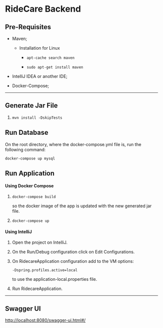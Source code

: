 # RideCare Backend

## Pre-Requisites

- Maven;

    - Installation for Linux

        - ```apt-cache search maven```
    
        - ```sudo apt-get install maven```
    
- IntelliJ IDEA or another IDE;
- Docker-Compose;

---
## Generate Jar File

1. ```mvn install -DskipTests```

## Run Database
    
 On the root directory, where the docker-compose.yml file is, run the following command:

 ```docker-compose up mysql```

## Run Application

#### Using Docker Compose

1. ```docker-compose build```

    so the docker image of the app is updated with the new generated jar file.
    
2. ```docker-compose up```


#### Using IntelliJ

1. Open the project on IntelliJ.
2. On the Run/Debug configuration click on Edit Configurations.
3. On RidecareApplication configuration add to the VM options:

    ```-Dspring.profiles.active=local```
    
    to use the application-local.properties file.

4. Run RidecareApplication.

---
## Swagger UI

[http://localhost:8080/swagger-ui.html#/](http://localhost:8080/swagger-ui.html#/)
